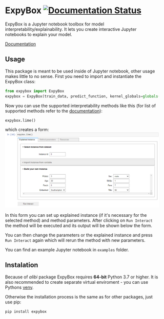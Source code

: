 # ExpyBox [![Documentation Status](https://readthedocs.org/projects/expybox/badge/?version=latest)](https://expybox.readthedocs.io/en/latest/?badge=latest)

ExpyBox is a Jupyter notebook toolbox for model interpretability/explainability.
It lets you create interactive Jupyter notebooks to explain your model.

[Documentation](https://expybox.readthedocs.org)

## Usage
This package is meant to be used inside of Jupyter notebook, other usage makes little to no sense.
First you need to import and instantiate the ExpyBox class:

```python
from expybox import ExpyBox
expybox = ExpyBox(train_data, predict_function, kernel_globals=globals())
```

Now you can use the supported interpretability methods like  this
(for list of supported methods refer to the [documentation](https://expybox.readthedocs.org)):
```python
expybox.lime()
```
which creates a form:
![ExpyBox form example](docs/pictures/expybox-lime.png "ExpyBox-form")

In this form you can set up explained instance (if it's necessary for the selected method)
and method parameters. After clicking on `Run Interact` the method will be executed
and its output will be shown below the form.

You can then change the parameters or the explained instance and press `Run Interact` 
again which will rerun the method with new parameters.

You can find an example Jupyter notebook in `examples` folder. 

## Instalation
Because of *alibi* package ExpyBox requires **64-bit** Python 3.7 or higher. 
It is also recommended to create separate virtual enviroment - you can use Pythons 
[venv](https://docs.python.org/3/library/venv.html).

Otherwise the installation process is the same as for other packages, just use pip:
```bash
pip install expybox
``` 


